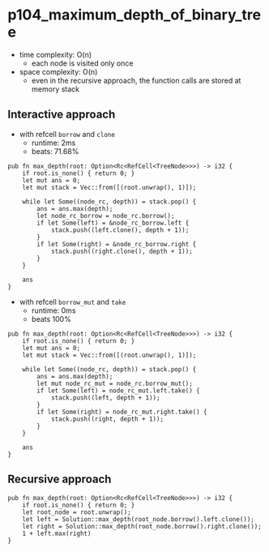# p104_maximum_depth_of_binary_tree

- time complexity: O(n)
    - each node is visited only once
- space complexity: O(n)
    - even in the recursive approach, the function calls are stored at memory stack

## Interactive approach

- with refcell `borrow` and `clone`
    - runtime: 2ms
    - beats: 71.68%

```
pub fn max_depth(root: Option<Rc<RefCell<TreeNode>>>) -> i32 {
    if root.is_none() { return 0; }
    let mut ans = 0;
    let mut stack = Vec::from([(root.unwrap(), 1)]);

    while let Some((node_rc, depth)) = stack.pop() {
        ans = ans.max(depth);
        let node_rc_borrow = node_rc.borrow();
        if let Some(left) = &node_rc_borrow.left {
            stack.push((left.clone(), depth + 1));
        }
        if let Some(right) = &node_rc_borrow.right {
            stack.push((right.clone(), depth + 1));
        }
    }

    ans
}
```

- with refcell `borrow_mut` and `take`
    - runtime: 0ms
    - beats 100%

```
pub fn max_depth(root: Option<Rc<RefCell<TreeNode>>>) -> i32 {
    if root.is_none() { return 0; }
    let mut ans = 0;
    let mut stack = Vec::from([(root.unwrap(), 1)]);

    while let Some((node_rc, depth)) = stack.pop() {
        ans = ans.max(depth);
        let mut node_rc_mut = node_rc.borrow_mut();
        if let Some(left) = node_rc_mut.left.take() {
            stack.push((left, depth + 1));
        }
        if let Some(right) = node_rc_mut.right.take() {
            stack.push((right, depth + 1));
        }
    }

    ans
}
```

## Recursive approach

```
pub fn max_depth(root: Option<Rc<RefCell<TreeNode>>>) -> i32 {
    if root.is_none() { return 0; }
    let root_node = root.unwrap();
    let left = Solution::max_depth(root_node.borrow().left.clone());
    let right = Solution::max_depth(root_node.borrow().right.clone());
    1 + left.max(right)
}
```

